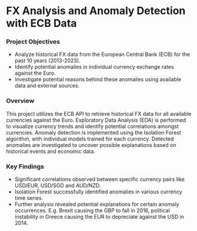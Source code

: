 # FX Analysis and Anomaly Detection with ECB Data

### Project Objectives

-   Analyze historical FX data from the European Central Bank (ECB) for the past 10 years (2013-2023).
-   Identify potential anomalies in individual currency exchange rates against the Euro.
-   Investigate potential reasons behind these anomalies using available data and external sources.

### Overview

This project utilizes the ECB API to retrieve historical FX data for all available currencies against the Euro. Exploratory Data Analysis (EDA) is performed to visualize currency trends and identify potential correlations amongst currencies. 
Anomaly detection is implemented using the Isolation Forest algorithm, with individual models trained for each currency. Detected anomalies are investigated to uncover possible explanations based on historical events and economic data.

### Key Findings

-   Significant correlations observed between specific currency pairs like USD/EUR, USD/SGD and AUD/NZD.
-   Isolation Forest successfully identified anomalies in various currency time series.
-   Further analysis revealed potential explanations for certain anomaly occurrences. E.g. Brexit causing the GBP to fall in 2016, political instability in Greece causing the EUR to depreciate against the USD in 2014. 
